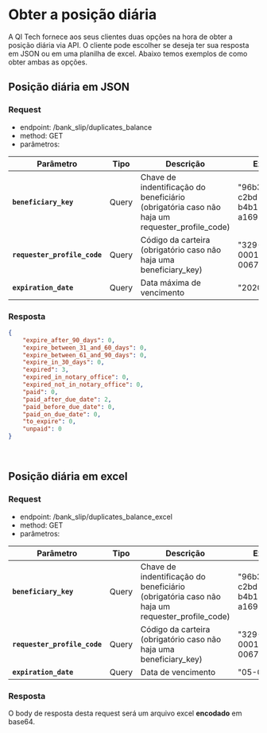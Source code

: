 # Obter a posição diária

A QI Tech fornece aos seus clientes duas opções na hora de obter a posição diária via API. O cliente pode escolher se
deseja ter sua resposta em JSON ou em uma planilha de excel. Abaixo temos exemplos de como obter ambas as opções.

## Posição diária em JSON

### Request

- endpoint: /bank_slip/duplicates_balance
- method: GET
- parâmetros:
 
| Parâmetro | Tipo | Descrição | Exemplo |
|---|---|---|---|
| **`beneficiary_key`** | Query | Chave de indentificação do beneficiário (obrigatória caso não haja um requester_profile_code) | "96b32f1a-c2bd-41a4-b4b1-a169235be68b" |
| **`requester_profile_code`** | Query | Código da carteira (obrigatório caso não haja uma beneficiary_key) | "329-01-0001-0067049" |
| **`expiration_date`** | Query | Data máxima de vencimento | "2020-05-05" |

### Resposta

```json
{
    "expire_after_90_days": 0,
    "expire_between_31_and_60_days": 0,
    "expire_between_61_and_90_days": 0,
    "expire_in_30_days": 0,
    "expired": 3,
    "expired_in_notary_office": 0,
    "expired_not_in_notary_office": 0,
    "paid": 0,
    "paid_after_due_date": 2,
    "paid_before_due_date": 0,
    "paid_on_due_date": 0,
    "to_expire": 0,
    "unpaid": 0
}
```
<br>

## Posição diária em excel

### Request

- endpoint: /bank_slip/duplicates_balance_excel
- method: GET
- parâmetros:
 
| Parâmetro | Tipo | Descrição | Exemplo |
|---|---|---|---|
| **`beneficiary_key`** | Query | Chave de indentificação do beneficiário (obrigatória caso não haja um requester_profile_code) | "96b32f1a-c2bd-41a4-b4b1-a169235be68b" |
| **`requester_profile_code`** | Query | Código da carteira (obrigatório caso não haja uma beneficiary_key) | "329-01-0001-0067049" |
| **`expiration_date`** | Query | Data de vencimento | "05-05-2020" |

### Resposta

O body de resposta desta request será um arquivo excel **encodado** em base64.

<br>